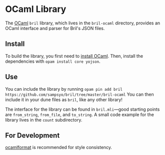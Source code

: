 OCaml Library
=============

The [OCaml][] `bril` library, which lives in the `bril-ocaml` directory, provides an OCaml interface and parser for Bril's JSON files.

Install
-------

To build the library, you first need to [install OCaml][inst].
Then, install the dependencies with `opam install core yojson`.

Use
---

You can include the library by running 
```opam pin add bril https://github.com/sampsyo/bril/tree/master/bril-ocaml```
You can then include it in your dune files as `bril`, like any other library!

The interface for the library can be found in `bril.mli`—good starting points are `from_string`, `from_file`, and `to_string`.
A small code example for the library lives in the `count` subdirectory.

For Development
---------------

[ocamlformat][] is recommended for style consistency.

[ocamlformat]: https://github.com/ocaml-ppx/ocamlformat
[inst]: https://ocaml.org/docs/install.html
[ocaml]: https://ocaml.org
